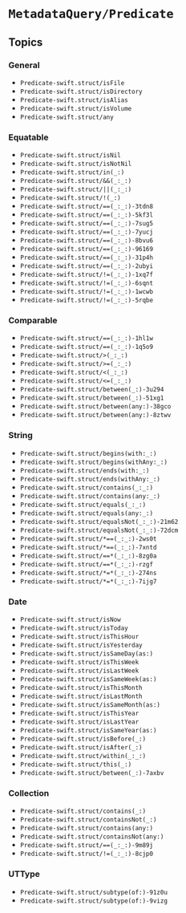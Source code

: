 # ``MetadataQuery/Predicate``

## Topics

### General

- ``Predicate-swift.struct/isFile``
- ``Predicate-swift.struct/isDirectory``
- ``Predicate-swift.struct/isAlias``
- ``Predicate-swift.struct/isVolume``
- ``Predicate-swift.struct/any``

### Equatable

- ``Predicate-swift.struct/isNil``
- ``Predicate-swift.struct/isNotNil``
- ``Predicate-swift.struct/in(_:)``
- ``Predicate-swift.struct/&&(_:_:)``
- ``Predicate-swift.struct/||(_:_:)``
- ``Predicate-swift.struct/!(_:)``
- ``Predicate-swift.struct/==(_:_:)-3tdn8``
- ``Predicate-swift.struct/==(_:_:)-5kf3l``
- ``Predicate-swift.struct/==(_:_:)-7sug5``
- ``Predicate-swift.struct/==(_:_:)-7yucj``
- ``Predicate-swift.struct/==(_:_:)-8bvu6``
- ``Predicate-swift.struct/==(_:_:)-96169``
- ``Predicate-swift.struct/==(_:_:)-31p4h``
- ``Predicate-swift.struct/==(_:_:)-2ubyi``
- ``Predicate-swift.struct/!=(_:_:)-1xq7f``
- ``Predicate-swift.struct/!=(_:_:)-6sqnt``
- ``Predicate-swift.struct/!=(_:_:)-1wcwb``
- ``Predicate-swift.struct/!=(_:_:)-5rqbe``

### Comparable

- ``Predicate-swift.struct/==(_:_:)-1hl1w``
- ``Predicate-swift.struct/==(_:_:)-1q5o9``
- ``Predicate-swift.struct/>(_:_:)``
- ``Predicate-swift.struct/>=(_:_:)``
- ``Predicate-swift.struct/<(_:_:)``
- ``Predicate-swift.struct/<=(_:_:)``
- ``Predicate-swift.struct/between(_:)-3u294``
- ``Predicate-swift.struct/between(_:)-51xg1``
- ``Predicate-swift.struct/between(any:)-38gco``
- ``Predicate-swift.struct/between(any:)-8ztwv``


### String

- ``Predicate-swift.struct/begins(with:_:)``
- ``Predicate-swift.struct/begins(withAny:_:)``
- ``Predicate-swift.struct/ends(with:_:)``
- ``Predicate-swift.struct/ends(withAny:_:)``
- ``Predicate-swift.struct/contains(_:_:)``
- ``Predicate-swift.struct/contains(any:_:)``
- ``Predicate-swift.struct/equals(_:_:)``
- ``Predicate-swift.struct/equals(any:_:)``
- ``Predicate-swift.struct/equalsNot(_:_:)-21m62``
- ``Predicate-swift.struct/equalsNot(_:_:)-72dcm``
- ``Predicate-swift.struct/*==(_:_:)-2ws0t``
- ``Predicate-swift.struct/*==(_:_:)-7xntd``
- ``Predicate-swift.struct/==*(_:_:)-8zg0a``
- ``Predicate-swift.struct/==*(_:_:)-rzgf``
- ``Predicate-swift.struct/*=*(_:_:)-274ns``
- ``Predicate-swift.struct/*=*(_:_:)-7ijg7``

### Date

- ``Predicate-swift.struct/isNow``
- ``Predicate-swift.struct/isToday``
- ``Predicate-swift.struct/isThisHour``
- ``Predicate-swift.struct/isYesterday``
- ``Predicate-swift.struct/isSameDay(as:)``
- ``Predicate-swift.struct/isThisWeek``
- ``Predicate-swift.struct/isLastWeek``
- ``Predicate-swift.struct/isSameWeek(as:)``
- ``Predicate-swift.struct/isThisMonth``
- ``Predicate-swift.struct/isLastMonth``
- ``Predicate-swift.struct/isSameMonth(as:)``
- ``Predicate-swift.struct/isThisYear``
- ``Predicate-swift.struct/isLastYear``
- ``Predicate-swift.struct/isSameYear(as:)``
- ``Predicate-swift.struct/isBefore(_:)``
- ``Predicate-swift.struct/isAfter(_:)``
- ``Predicate-swift.struct/within(_:_:)``
- ``Predicate-swift.struct/this(_:)``
- ``Predicate-swift.struct/between(_:)-7axbv``

### Collection

- ``Predicate-swift.struct/contains(_:)``
- ``Predicate-swift.struct/containsNot(_:)``
- ``Predicate-swift.struct/contains(any:)``
- ``Predicate-swift.struct/containsNot(any:)``
- ``Predicate-swift.struct/==(_:_:)-9m89j``
- ``Predicate-swift.struct/!=(_:_:)-8cjp0``

### UTType

- ``Predicate-swift.struct/subtype(of:)-91z0u``
- ``Predicate-swift.struct/subtype(of:)-9vizg``
